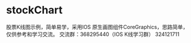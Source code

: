 # stockChart
股票K线图示例，简单易学，采用IOS 原生画图组件CoreGraphics，思路简单，仅供参考和学习交流。
交流群：368295440（IOS K线学习群） 324121711
